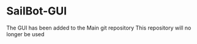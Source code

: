 # SailBot-GUI
The GUI has been added to the Main git repository This repository will no longer be used

